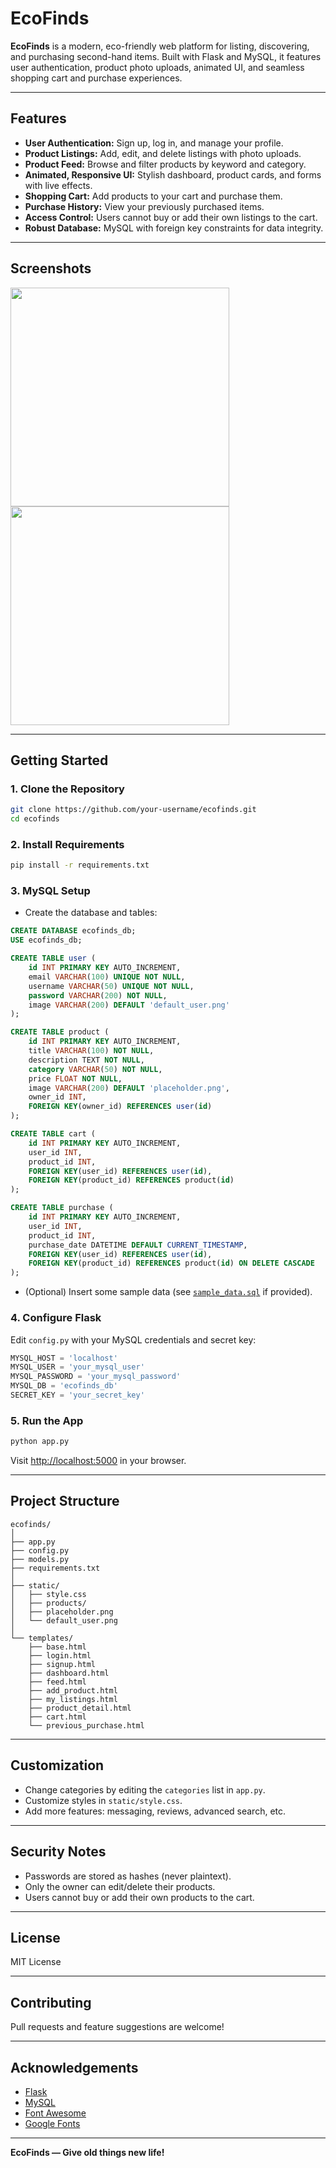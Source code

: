 # EcoFinds

**EcoFinds** is a modern, eco-friendly web platform for listing, discovering, and purchasing second-hand items. Built with Flask and MySQL, it features user authentication, product photo uploads, animated UI, and seamless shopping cart and purchase experiences.

---

## Features

- **User Authentication:** Sign up, log in, and manage your profile.
- **Product Listings:** Add, edit, and delete listings with photo uploads.
- **Product Feed:** Browse and filter products by keyword and category.
- **Animated, Responsive UI:** Stylish dashboard, product cards, and forms with live effects.
- **Shopping Cart:** Add products to your cart and purchase them.
- **Purchase History:** View your previously purchased items.
- **Access Control:** Users cannot buy or add their own listings to the cart.
- **Robust Database:** MySQL with foreign key constraints for data integrity.

---

## Screenshots

<img src="static/demo_feed.png" width="350"> <img src="static/demo_dashboard.png" width="350">

---

## Getting Started

### 1. Clone the Repository

```bash
git clone https://github.com/your-username/ecofinds.git
cd ecofinds
```

### 2. Install Requirements

```bash
pip install -r requirements.txt
```

### 3. MySQL Setup

- Create the database and tables:

```sql
CREATE DATABASE ecofinds_db;
USE ecofinds_db;

CREATE TABLE user (
    id INT PRIMARY KEY AUTO_INCREMENT,
    email VARCHAR(100) UNIQUE NOT NULL,
    username VARCHAR(50) UNIQUE NOT NULL,
    password VARCHAR(200) NOT NULL,
    image VARCHAR(200) DEFAULT 'default_user.png'
);

CREATE TABLE product (
    id INT PRIMARY KEY AUTO_INCREMENT,
    title VARCHAR(100) NOT NULL,
    description TEXT NOT NULL,
    category VARCHAR(50) NOT NULL,
    price FLOAT NOT NULL,
    image VARCHAR(200) DEFAULT 'placeholder.png',
    owner_id INT,
    FOREIGN KEY(owner_id) REFERENCES user(id)
);

CREATE TABLE cart (
    id INT PRIMARY KEY AUTO_INCREMENT,
    user_id INT,
    product_id INT,
    FOREIGN KEY(user_id) REFERENCES user(id),
    FOREIGN KEY(product_id) REFERENCES product(id)
);

CREATE TABLE purchase (
    id INT PRIMARY KEY AUTO_INCREMENT,
    user_id INT,
    product_id INT,
    purchase_date DATETIME DEFAULT CURRENT_TIMESTAMP,
    FOREIGN KEY(user_id) REFERENCES user(id),
    FOREIGN KEY(product_id) REFERENCES product(id) ON DELETE CASCADE
);
```

- (Optional) Insert some sample data (see [`sample_data.sql`](sample_data.sql) if provided).

### 4. Configure Flask

Edit `config.py` with your MySQL credentials and secret key:

```python
MYSQL_HOST = 'localhost'
MYSQL_USER = 'your_mysql_user'
MYSQL_PASSWORD = 'your_mysql_password'
MYSQL_DB = 'ecofinds_db'
SECRET_KEY = 'your_secret_key'
```

### 5. Run the App

```bash
python app.py
```

Visit [http://localhost:5000](http://localhost:5000) in your browser.

---

## Project Structure

```
ecofinds/
│
├── app.py
├── config.py
├── models.py
├── requirements.txt
│
├── static/
│   ├── style.css
│   ├── products/
│   ├── placeholder.png
│   └── default_user.png
│
└── templates/
    ├── base.html
    ├── login.html
    ├── signup.html
    ├── dashboard.html
    ├── feed.html
    ├── add_product.html
    ├── my_listings.html
    ├── product_detail.html
    ├── cart.html
    └── previous_purchase.html
```

---

## Customization

- Change categories by editing the `categories` list in `app.py`.
- Customize styles in `static/style.css`.
- Add more features: messaging, reviews, advanced search, etc.

---

## Security Notes

- Passwords are stored as hashes (never plaintext).
- Only the owner can edit/delete their products.
- Users cannot buy or add their own products to the cart.

---

## License

MIT License

---

## Contributing

Pull requests and feature suggestions are welcome!

---

## Acknowledgements

- [Flask](https://flask.palletsprojects.com/)
- [MySQL](https://www.mysql.com/)
- [Font Awesome](https://fontawesome.com/)
- [Google Fonts](https://fonts.google.com/)

---

**EcoFinds — Give old things new life!**